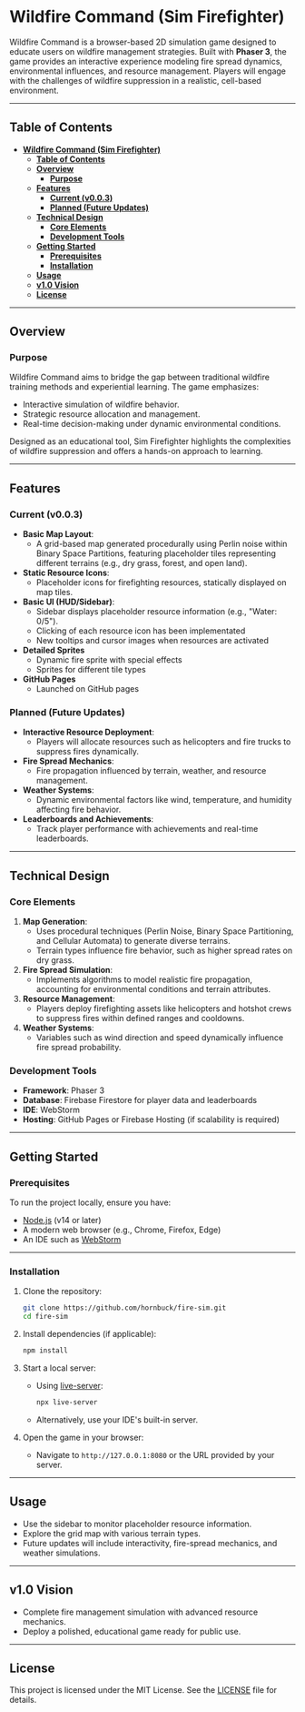 # **Wildfire Command (Sim Firefighter)**

Wildfire Command is a browser-based 2D simulation game designed to educate users on wildfire management strategies. Built with **Phaser 3**, the game provides an interactive experience modeling fire spread dynamics, environmental influences, and resource management. Players will engage with the challenges of wildfire suppression in a realistic, cell-based environment.

---

## **Table of Contents**

- [**Wildfire Command (Sim Firefighter)**](#wildfire-command-sim-firefighter)
  - [**Table of Contents**](#table-of-contents)
  - [**Overview**](#overview)
    - [**Purpose**](#purpose)
  - [**Features**](#features)
    - [**Current (v0.0.3)**](#current-v003)
    - [**Planned (Future Updates)**](#planned-future-updates)
  - [**Technical Design**](#technical-design)
    - [**Core Elements**](#core-elements)
    - [**Development Tools**](#development-tools)
  - [**Getting Started**](#getting-started)
    - [**Prerequisites**](#prerequisites)
    - [**Installation**](#installation)
  - [**Usage**](#usage)
  - [**v1.0 Vision**](#v10-vision)
  - [**License**](#license)

---

## **Overview**

### **Purpose**

Wildfire Command aims to bridge the gap between traditional wildfire training methods and experiential learning. The game emphasizes:

- Interactive simulation of wildfire behavior.
- Strategic resource allocation and management.
- Real-time decision-making under dynamic environmental conditions.

Designed as an educational tool, Sim Firefighter highlights the complexities of wildfire suppression and offers a hands-on approach to learning.

---

## **Features**

### **Current (v0.0.3)**

- **Basic Map Layout**:
    - A grid-based map generated procedurally using Perlin noise within Binary Space Partitions, featuring placeholder tiles representing different terrains (e.g., dry grass, forest, and open land).
- **Static Resource Icons**:
    - Placeholder icons for firefighting resources, statically displayed on map tiles.
- **Basic UI (HUD/Sidebar)**:
    - Sidebar displays placeholder resource information (e.g., "Water: 0/5").
    - Clicking of each resource icon has been implementated
    - New tooltips and cursor images when resources are activated
- **Detailed Sprites**
    - Dynamic fire sprite with special effects
    - Sprites for different tile types
- **GitHub Pages**
    - Launched on GitHub pages
  


### **Planned (Future Updates)**

- **Interactive Resource Deployment**:
    - Players will allocate resources such as helicopters and fire trucks to suppress fires dynamically.
- **Fire Spread Mechanics**:
    - Fire propagation influenced by terrain, weather, and resource management.
- **Weather Systems**:
    - Dynamic environmental factors like wind, temperature, and humidity affecting fire behavior.
- **Leaderboards and Achievements**:
    - Track player performance with achievements and real-time leaderboards.

---

## **Technical Design**

### **Core Elements**

1. **Map Generation**:
    - Uses procedural techniques (Perlin Noise, Binary Space Partitioning, and Cellular Automata) to generate diverse terrains.
    - Terrain types influence fire behavior, such as higher spread rates on dry grass.
2. **Fire Spread Simulation**:
    - Implements algorithms to model realistic fire propagation, accounting for environmental conditions and terrain attributes.
3. **Resource Management**:
    - Players deploy firefighting assets like helicopters and hotshot crews to suppress fires within defined ranges and cooldowns.
4. **Weather Systems**:
    - Variables such as wind direction and speed dynamically influence fire spread probability.

### **Development Tools**

- **Framework**: Phaser 3
- **Database**: Firebase Firestore for player data and leaderboards
- **IDE**: WebStorm
- **Hosting**: GitHub Pages or Firebase Hosting (if scalability is required)

---

## **Getting Started**

### **Prerequisites**

To run the project locally, ensure you have:

- [Node.js](https://nodejs.org) (v14 or later)
- A modern web browser (e.g., Chrome, Firefox, Edge)
- An IDE such as [WebStorm](https://www.jetbrains.com/webstorm/)

---

### **Installation**

1. Clone the repository:

   ```bash
   git clone https://github.com/hornbuck/fire-sim.git
   cd fire-sim
   ```

2. Install dependencies (if applicable):

   ```bash
   npm install
   ```

3. Start a local server:
    - Using [live-server](https://www.npmjs.com/package/live-server):

      ```bash
      npx live-server
      ```

    - Alternatively, use your IDE's built-in server.

4. Open the game in your browser:
    - Navigate to `http://127.0.0.1:8080` or the URL provided by your server.

---

## **Usage**

- Use the sidebar to monitor placeholder resource information.
- Explore the grid map with various terrain types.
- Future updates will include interactivity, fire-spread mechanics, and weather simulations.

---

## **v1.0 Vision**

- Complete fire management simulation with advanced resource mechanics.
- Deploy a polished, educational game ready for public use.

---

## **License**

This project is licensed under the MIT License. See the [LICENSE](LICENSE) file for details.


[def]: #v10-vision